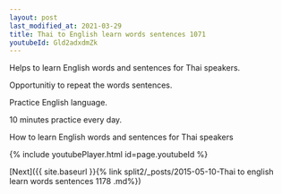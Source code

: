 ```yaml
---
layout: post
last_modified_at: 2021-03-29
title: Thai to English learn words sentences 1071 
youtubeId: Gld2adxdmZk
---
```

 
 
Helps to learn English words and sentences for Thai speakers.

Opportunitiy to repeat the words sentences. 

Practice English language. 
 
10 minutes practice every day. 
 
How to learn English words and sentences for Thai speakers 
 
{% include youtubePlayer.html id=page.youtubeId %}
 
 
[Next]({{ site.baseurl }}{% link  split2/_posts/2015-05-10-Thai to english learn words sentences 1178 .md%})
 
